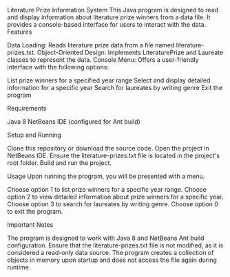 Literature Prize Information System
This Java program is designed to read and display information about literature prize winners from a data file. It provides a console-based interface for users to interact with the data.
Features

Data Loading: Reads literature prize data from a file named literature-prizes.txt.
Object-Oriented Design: Implements LiteraturePrize and Laureate classes to represent the data.
Console Menu: Offers a user-friendly interface with the following options:

List prize winners for a specified year range
Select and display detailed information for a specific year
Search for laureates by writing genre
Exit the program



Requirements

Java 8
NetBeans IDE (configured for Ant build)

Setup and Running

Clone this repository or download the source code.
Open the project in NetBeans IDE.
Ensure the literature-prizes.txt file is located in the project's root folder.
Build and run the project.

Usage
Upon running the program, you will be presented with a menu.

Choose option 1 to list prize winners for a specific year range.
Choose option 2 to view detailed information about prize winners for a specific year.
Choose option 3 to search for laureates by writing genre.
Choose option 0 to exit the program.

Important Notes

The program is designed to work with Java 8 and NetBeans Ant build configuration.
Ensure that the literature-prizes.txt file is not modified, as it is considered a read-only data source.
The program creates a collection of objects in memory upon startup and does not access the file again during runtime.

